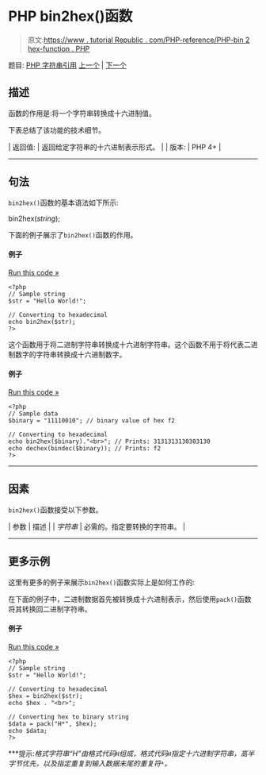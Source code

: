 # PHP bin2hex()函数

> 原文:[https://www . tutorial Republic . com/PHP-reference/PHP-bin 2 hex-function . PHP](https://www.tutorialrepublic.com/php-reference/php-bin2hex-function.php)

题目: [PHP 字符串引用](php-string-functions.php) [上一个](php-addslashes-function.php) | [下一个](php-chop-function.php)

## 描述

函数的作用是:将一个字符串转换成十六进制值。

下表总结了该功能的技术细节。

| 返回值: | 返回给定字符串的十六进制表示形式。 |
| 版本: | PHP 4+ |

* * *

## 句法

`bin2hex()`函数的基本语法如下所示:

bin2hex(*string*);

下面的例子展示了`bin2hex()`函数的作用。

#### 例子

[Run this code »](../codelab.php?topic=php&file=convert-string-to-hexadecimal "Run this code to view the output")

```
<?php
// Sample string
$str = "Hello World!";

// Converting to hexadecimal
echo bin2hex($str);
?>
```

这个函数用于将二进制字符串转换成十六进制字符串。这个函数不用于将代表二进制数字的字符串转换成十六进制数字。

#### 例子

[Run this code »](../codelab.php?topic=php&file=convert-binary-digits-to-hexadecimal "Run this code to view the output")

```
<?php
// Sample data
$binary = "11110010"; // binary value of hex f2

// Converting to hexadecimal
echo bin2hex($binary)."<br>"; // Prints: 3131313130303130
echo dechex(bindec($binary)); // Prints: f2
?>
```

* * *

## 因素

`bin2hex()`函数接受以下参数。

| 参数 | 描述 |
| *字符串* | 必需的。指定要转换的字符串。 |

* * *

## 更多示例

这里有更多的例子来展示`bin2hex()`函数实际上是如何工作的:

在下面的例子中，二进制数据首先被转换成十六进制表示，然后使用`pack()`函数将其转换回二进制字符串。

#### 例子

[Run this code »](../codelab.php?topic=php&file=convert-hexadecimal-to-binary-string "Run this code to view the output")

```
<?php
// Sample string
$str = "Hello World!";

// Converting to hexadecimal
$hex = bin2hex($str);
echo $hex . "<br>";

// Converting hex to binary string
$data = pack("H*", $hex);
echo $data;
?>
```

 ***提示:**格式字符串“H*”由格式代码`H`组成，格式代码`H`指定十六进制字符串，高半字节优先，以及指定重复到输入数据末尾的重复符`*`。*